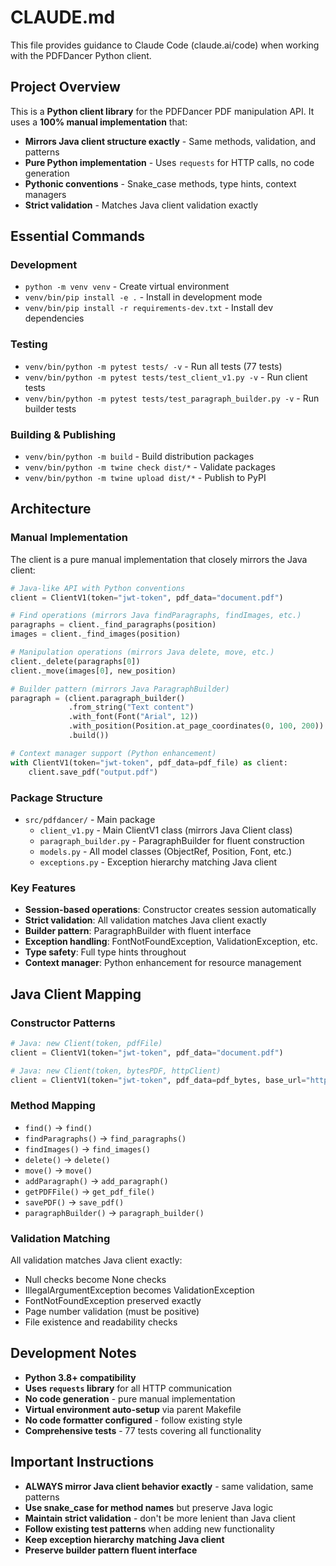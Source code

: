 # CLAUDE.md

This file provides guidance to Claude Code (claude.ai/code) when working with the PDFDancer Python client.

## Project Overview

This is a **Python client library** for the PDFDancer PDF manipulation API. It uses a **100% manual implementation** that:

- **Mirrors Java client structure exactly** - Same methods, validation, and patterns
- **Pure Python implementation** - Uses `requests` for HTTP calls, no code generation
- **Pythonic conventions** - Snake_case methods, type hints, context managers
- **Strict validation** - Matches Java client validation exactly

## Essential Commands

### Development
- `python -m venv venv` - Create virtual environment
- `venv/bin/pip install -e .` - Install in development mode
- `venv/bin/pip install -r requirements-dev.txt` - Install dev dependencies

### Testing
- `venv/bin/python -m pytest tests/ -v` - Run all tests (77 tests)
- `venv/bin/python -m pytest tests/test_client_v1.py -v` - Run client tests
- `venv/bin/python -m pytest tests/test_paragraph_builder.py -v` - Run builder tests

### Building & Publishing
- `venv/bin/python -m build` - Build distribution packages
- `venv/bin/python -m twine check dist/*` - Validate packages
- `venv/bin/python -m twine upload dist/*` - Publish to PyPI

## Architecture

### Manual Implementation
The client is a pure manual implementation that closely mirrors the Java client:

```python
# Java-like API with Python conventions
client = ClientV1(token="jwt-token", pdf_data="document.pdf")

# Find operations (mirrors Java findParagraphs, findImages, etc.)
paragraphs = client._find_paragraphs(position)
images = client._find_images(position)

# Manipulation operations (mirrors Java delete, move, etc.)
client._delete(paragraphs[0])
client._move(images[0], new_position)

# Builder pattern (mirrors Java ParagraphBuilder)
paragraph = (client.paragraph_builder()
             .from_string("Text content")
             .with_font(Font("Arial", 12))
             .with_position(Position.at_page_coordinates(0, 100, 200))
             .build())

# Context manager support (Python enhancement)
with ClientV1(token="jwt-token", pdf_data=pdf_file) as client:
    client.save_pdf("output.pdf")
```

### Package Structure
- `src/pdfdancer/` - Main package
  - `client_v1.py` - Main ClientV1 class (mirrors Java Client class)
  - `paragraph_builder.py` - ParagraphBuilder for fluent construction
  - `models.py` - All model classes (ObjectRef, Position, Font, etc.)
  - `exceptions.py` - Exception hierarchy matching Java client

### Key Features
- **Session-based operations**: Constructor creates session automatically
- **Strict validation**: All validation matches Java client exactly
- **Builder pattern**: ParagraphBuilder with fluent interface
- **Exception handling**: FontNotFoundException, ValidationException, etc.
- **Type safety**: Full type hints throughout
- **Context manager**: Python enhancement for resource management

## Java Client Mapping

### Constructor Patterns
```python
# Java: new Client(token, pdfFile)
client = ClientV1(token="jwt-token", pdf_data="document.pdf")

# Java: new Client(token, bytesPDF, httpClient)
client = ClientV1(token="jwt-token", pdf_data=pdf_bytes, base_url="http://api.server")
```

### Method Mapping
- `find()` → `find()`
- `findParagraphs()` → `find_paragraphs()`
- `findImages()` → `find_images()`
- `delete()` → `delete()`
- `move()` → `move()`
- `addParagraph()` → `add_paragraph()`
- `getPDFFile()` → `get_pdf_file()`
- `savePDF()` → `save_pdf()`
- `paragraphBuilder()` → `paragraph_builder()`

### Validation Matching
All validation matches Java client exactly:
- Null checks become None checks
- IllegalArgumentException becomes ValidationException
- FontNotFoundException preserved exactly
- Page number validation (must be positive)
- File existence and readability checks

## Development Notes

- **Python 3.8+ compatibility**
- **Uses `requests` library** for all HTTP communication
- **No code generation** - pure manual implementation
- **Virtual environment auto-setup** via parent Makefile
- **No code formatter configured** - follow existing style
- **Comprehensive tests** - 77 tests covering all functionality

## Important Instructions

- **ALWAYS mirror Java client behavior exactly** - same validation, same patterns
- **Use snake_case for method names** but preserve Java logic
- **Maintain strict validation** - don't be more lenient than Java client
- **Follow existing test patterns** when adding new functionality
- **Keep exception hierarchy matching Java client**
- **Preserve builder pattern fluent interface**